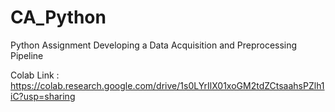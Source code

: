 # CA_Python
Python Assignment
Developing a Data Acquisition and Preprocessing Pipeline

Colab Link : https://colab.research.google.com/drive/1s0LYrIlX01xoGM2tdZCtsaahsPZlh1iC?usp=sharing
